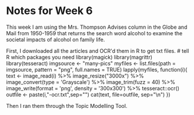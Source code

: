 # Notes for Week 6

This week I am using the Mrs. Thompson Advises column in the Globe and Mail from 1950-1959 that returns the search word alcohol to examine the societal impacts of alcohol on family life.

First, I downloaded all the articles and OCR'd them in R to get txt files.
              # tell R which packages you need
             library(magick)
             library(magrittr)
                  library(tesseract)
                  imgsource <- "many-pics"
                  myfiles <- list.files(path = imgsource, pattern = "png", full.names = TRUE)
                   lapply(myfiles, function(i){
                   text <- image_read(i) %>%
                   image_resize("3000x") %>%
                   image_convert(type = 'Grayscale') %>%
                   image_trim(fuzz = 40) %>%
                   image_write(format = 'png', density = '300x300') %>%
                   tesseract::ocr()
                   outfile <- paste(i,"-ocr.txt",sep="")
                   cat(text, file=outfile, sep="\n")
                  })

Then I ran them through the Topic Modelling Tool.

